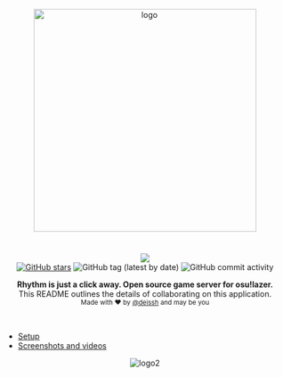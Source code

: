 <p align="center">
  <img src="https://i.imgur.com/BDMASne.png" alt="logo" width="400" />
</p>

<h1 align="center"></h1>

<p align="center">
  <a href="https://github.com/deissh/osu-lazer/actions"><img src="https://github.com/deissh/osu-lazer/workflows/API%20workflow/badge.svg"></a>
  <br />
  <a href="https://github.com/deissh/osu-lazer/stargazers"><img alt="GitHub stars" src="https://img.shields.io/github/stars/deissh/osu-lazer"></a>
  <img alt="GitHub tag (latest by date)" src="https://img.shields.io/github/v/tag/deissh/osu-lazer">
  <img alt="GitHub commit activity" src="https://img.shields.io/github/commit-activity/w/deissh/osu-lazer">
  <br />
</p>

<p align="center">
  <b>Rhythm is just a click away. Open source game server for osu!lazer.</b></br>
  <span>This README outlines the details of collaborating on this application.</span></br>
  <sub>Made with ❤️ by <a href="https://github.com/deissh">@deissh</a> and may be you</sub>
</p>

<br />

* [Setup](https://github.com/deissh/osu-lazer/blob/master/README.md#setup)
* [Screenshots and videos](https://github.com/deissh/osu-lazer/blob/master/README.md#screenshots)


<p align="center">
  <img src="https://i.imgur.com/azTASY0.jpg" alt="logo2" width="auto" />
</p>
